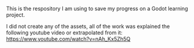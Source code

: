 This is the respository I am using to save my progress on a Godot learning project.

I did not create any of the assets, all of the work was explained the following youtube video or extrapolated from it:
https://www.youtube.com/watch?v=nAh_Kx5Zh5Q
